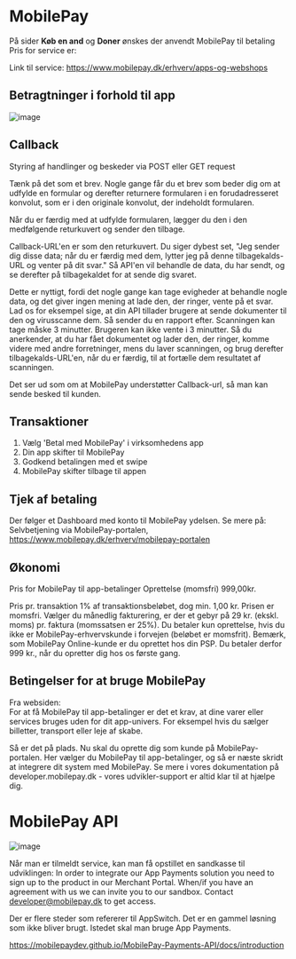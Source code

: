 # MobilePay
På sider <b>Køb en and</b> og <b>Doner</b> ønskes der anvendt MobilePay til betaling
Pris for service er:

Link til service: https://www.mobilepay.dk/erhverv/apps-og-webshops

## Betragtninger i forhold til app
![image](https://user-images.githubusercontent.com/82814155/144023988-abaeecf5-ce41-479c-ac33-7600c95bb837.png)

## Callback
Styring af handlinger og beskeder via POST eller GET request

Tænk på det som et brev. Nogle gange får du et brev som beder dig om at udfylde en formular og derefter returnere formularen i en forudadresseret konvolut, som er i den originale konvolut, der indeholdt formularen.

Når du er færdig med at udfylde formularen, lægger du den i den medfølgende returkuvert og sender den tilbage.

Callback-URL'en er som den returkuvert. Du siger dybest set, "Jeg sender dig disse data; når du er færdig med dem, lytter jeg på denne tilbagekalds-URL og venter på dit svar." Så API'en vil behandle de data, du har sendt, og se derefter på tilbagekaldet for at sende dig svaret.

Dette er nyttigt, fordi det nogle gange kan tage evigheder at behandle nogle data, og det giver ingen mening at lade den, der ringer, vente på et svar. Lad os for eksempel sige, at din API tillader brugere at sende dokumenter til den og virusscanne dem. Så sender du en rapport efter. Scanningen kan tage måske 3 minutter. Brugeren kan ikke vente i 3 minutter. Så du anerkender, at du har fået dokumentet og lader den, der ringer, komme videre med andre forretninger, mens du laver scanningen, og brug derefter tilbagekalds-URL'en, når du er færdig, til at fortælle dem resultatet af scanningen.

Det ser ud som om at MobilePay understøtter Callback-url, så man kan sende besked til kunden.

## Transaktioner
1. Vælg 'Betal med MobilePay' i virksomhedens app
2. Din app skifter til MobilePay
3. Godkend betalingen med et swipe
4. MobilePay skifter tilbage til appen

## Tjek af betaling
Der følger et Dashboard med konto til MobilePay ydelsen.
Se mere på: Selvbetjening via MobilePay-portalen, https://www.mobilepay.dk/erhverv/mobilepay-portalen

## Økonomi
Pris for MobilePay til app-betalinger
Oprettelse (momsfri)
999,00kr.

Pris pr. transaktion
1% af transaktionsbeløbet, dog min. 1,00 kr. Prisen er momsfri. Vælger du månedlig fakturering, er der et gebyr på 29 kr. (ekskl. moms) pr. faktura (momssatsen er 25%). 
Du betaler kun oprettelse, hvis du ikke er MobilePay-erhvervskunde i forvejen (beløbet er momsfrit). Bemærk, som MobilePay Online-kunde er du oprettet hos din PSP. Du betaler derfor 999 kr., når du opretter dig hos os første gang.

## Betingelser for at bruge MobilePay
Fra websiden:<br />
For at få MobilePay til app-betalinger er det et krav, at dine varer eller services bruges uden for dit app-univers. For eksempel hvis du sælger billetter, transport eller leje af skabe.

Så er det på plads. Nu skal du oprette dig som kunde på MobilePay-portalen. Her vælger du MobilePay til app-betalinger, og så er næste skridt at integrere dit system med MobilePay. Se mere i vores dokumentation på developer.mobilepay.dk - vores udvikler-support er altid klar til at hjælpe dig.

# MobilePay API
![image](https://user-images.githubusercontent.com/82814155/144024621-28c51516-25b3-4223-9ef6-00de1303d409.png)

Når man er tilmeldt service, kan man få opstillet en sandkasse til udviklingen:
In order to integrate our App Payments solution you need to sign up to the product in our Merchant Portal. When/if you have an agreement with us we can invite you to our sandbox. Contact developer@mobilepay.dk to get access.

Der er flere steder som refererer til AppSwitch. Det er en gammel løsning som ikke bliver brugt. Istedet skal man bruge App Payments. 

https://mobilepaydev.github.io/MobilePay-Payments-API/docs/introduction



